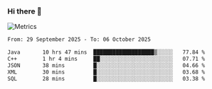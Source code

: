 ### Hi there 👋

![Metrics](https://github.com/radoapx/radoapx/blob/main/github-metrics.svg)

<!--START_SECTION:waka-->

```txt
From: 29 September 2025 - To: 06 October 2025

Java       10 hrs 47 mins  ███████████████████▒░░░░░   77.84 %
C++        1 hr 4 mins     ██░░░░░░░░░░░░░░░░░░░░░░░   07.71 %
JSON       38 mins         █░░░░░░░░░░░░░░░░░░░░░░░░   04.66 %
XML        30 mins         █░░░░░░░░░░░░░░░░░░░░░░░░   03.68 %
SQL        28 mins         █░░░░░░░░░░░░░░░░░░░░░░░░   03.38 %
```

<!--END_SECTION:waka-->

<!--
**radoapx/radoapx** is a ✨ _special_ ✨ repository because its `README.md` (this file) appears on your GitHub profile.

Here are some ideas to get you started:

- 🔭 I’m currently working on ...
- 🌱 I’m currently learning ...
- 👯 I’m looking to collaborate on ...
- 🤔 I’m looking for help with ...
- 💬 Ask me about ...
- 📫 How to reach me: ...
- 😄 Pronouns: ...
- ⚡ Fun fact: ...
-->
